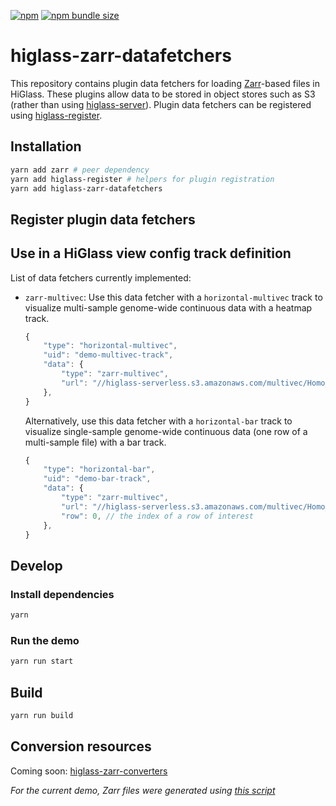 [![npm](https://img.shields.io/npm/v/higlass-zarr-datafetchers)](https://www.npmjs.com/package/higlass-zarr-datafetchers)
[![npm bundle size](https://img.shields.io/bundlephobia/min/higlass-zarr-datafetchers)](https://unpkg.com/browse/higlass-zarr-datafetchers/)

# higlass-zarr-datafetchers

This repository contains plugin data fetchers for loading [Zarr](https://zarr.readthedocs.io/en/stable/)-based files in HiGlass.
These plugins allow data to be stored in object stores such as S3 (rather than using [higlass-server](https://github.com/higlass/higlass-server)).
Plugin data fetchers can be registered using [higlass-register](https://github.com/higlass/higlass-register).

## Installation

```sh
yarn add zarr # peer dependency
yarn add higlass-register # helpers for plugin registration
yarn add higlass-zarr-datafetchers
```

## Register plugin data fetchers

## Use in a HiGlass view config track definition

List of data fetchers currently implemented:

- `zarr-multivec`:
    Use this data fetcher with a `horizontal-multivec` track to visualize multi-sample genome-wide continuous data with a heatmap track.

    ```js
    {
        "type": "horizontal-multivec",
        "uid": "demo-multivec-track",
        "data": {
            "type": "zarr-multivec",
            "url": "//higlass-serverless.s3.amazonaws.com/multivec/Homo_sapiens__AFF4__all.multires.zarr",
        },
    }
    ```

    Alternatively, use this data fetcher with a `horizontal-bar` track to visualize single-sample genome-wide continuous data (one row of a multi-sample file) with a bar track.

    ```js
    {
        "type": "horizontal-bar",
        "uid": "demo-bar-track",
        "data": {
            "type": "zarr-multivec",
            "url": "//higlass-serverless.s3.amazonaws.com/multivec/Homo_sapiens__AFF4__all.multires.zarr",
            "row": 0, // the index of a row of interest
        },
    }
    ```

## Develop

### Install dependencies
```sh
yarn
```

### Run the demo

```sh
yarn run start
```

## Build

```sh
yarn run build
```

## Conversion resources

Coming soon: [higlass-zarr-converters](https://github.com/keller-mark/higlass-zarr-converters)

_For the current demo, Zarr files were generated using [this script](https://github.com/hms-dbmi/cistrome-explorer/blob/221fc8c183f0e03f83059a6735f5dbe48217b4d3/pipelines/cistrome-to-multivec/src/manifest_to_zarr.py)_